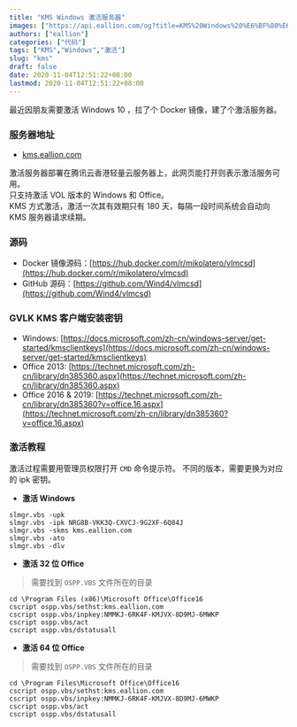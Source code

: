```yaml
---
title: "KMS Windows 激活服务器"
images: ["https://api.eallion.com/og?title=KMS%20Windows%20%E6%BF%80%E6%B4%BB%E6%9C%8D%E5%8A%A1%E5%99%A8"]
authors: ["eallion"]
categories: ["代码"]
tags: ["KMS","Windows","激活"]
slug: "kms"
draft: false
date: 2020-11-04T12:51:22+08:00
lastmod: 2020-11-04T12:51:22+08:00
---
```


最近因朋友需要激活 Windows 10 ，拉了个 Docker 镜像，建了个激活服务器。

### 服务器地址

- [kms.eallion.com](https://kms.eallion.com)

激活服务器部署在腾讯云香港轻量云服务器上，此网页能打开则表示激活服务可用。  
只支持激活 VOL 版本的 Windows 和 Office。  
KMS 方式激活，激活一次其有效期只有 180 天，每隔一段时间系统会自动向 KMS 服务器请求续期。  

### 源码

- Docker 镜像源码：[https://hub.docker.com/r/mikolatero/vlmcsd](https://hub.docker.com/r/mikolatero/vlmcsd)  
- GitHub 源码：[https://github.com/Wind4/vlmcsd](https://github.com/Wind4/vlmcsd)

### GVLK KMS 客户端安装密钥

- Windows: [https://docs.microsoft.com/zh-cn/windows-server/get-started/kmsclientkeys](https://docs.microsoft.com/zh-cn/windows-server/get-started/kmsclientkeys)
- Office 2013: [https://technet.microsoft.com/zh-cn/library/dn385360.aspx](https://technet.microsoft.com/zh-cn/library/dn385360.aspx)
- Office 2016 & 2019: [https://technet.microsoft.com/zh-cn/library/dn385360?v=office.16.aspx](https://technet.microsoft.com/zh-cn/library/dn385360?v=office.16.aspx)

### 激活教程

激活过程需要用管理员权限打开 `CMD` 命令提示符。
不同的版本，需要更换为对应的 ipk 密钥。

- **激活 Windows**

```
slmgr.vbs -upk
slmgr.vbs -ipk NRG8B-VKK3Q-CXVCJ-9G2XF-6Q84J
slmgr.vbs -skms kms.eallion.com
slmgr.vbs -ato
slmgr.vbs -dlv
```

- **激活 32 位 Office**

> 需要找到 `OSPP.VBS` 文件所在的目录

```
cd \Program Files (x86)\Microsoft Office\Office16
cscript ospp.vbs/sethst:kms.eallion.com
cscript ospp.vbs/inpkey:NMMKJ-6RK4F-KMJVX-8D9MJ-6MWKP
cscript ospp.vbs/act
cscript ospp.vbs/dstatusall
```

- **激活 64 位 Office**

> 需要找到 `OSPP.VBS` 文件所在的目录

```
cd \Program Files\Microsoft Office\Office16
cscript ospp.vbs/sethst:kms.eallion.com
cscript ospp.vbs/inpkey:NMMKJ-6RK4F-KMJVX-8D9MJ-6MWKP
cscript ospp.vbs/act
cscript ospp.vbs/dstatusall
```
